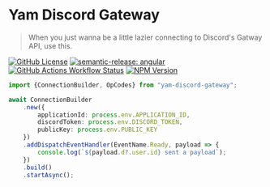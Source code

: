 # Yam Discord Gateway
> When you just wanna be a little lazier connecting to Discord's Gatway API, use this. 

[![GitHub License](https://img.shields.io/github/license/tstepanski/yam-discord-gateway)](https://github.com/tstepanski/yam-discord-gateway/blob/main/LICENSE)
[![semantic-release: angular](https://img.shields.io/badge/semantic--release-angular-e10079?logo=semantic-release)](https://github.com/semantic-release/semantic-release)
[![GitHub Actions Workflow Status](https://img.shields.io/github/actions/workflow/status/tstepanski/yam-discord-gateway/common.build.yml?logo=githubactions&logoColor=2088FF)](https://github.com/tstepanski/yam-discord-gateway/actions)
[![NPM Version](https://img.shields.io/npm/v/yam-discord-gateway?color=CB3837&logo=npm&logoColor=CB3837)](https://www.npmjs.com/package/yam-discord-gateway)

```typescript
import {ConnectionBuilder, OpCodes} from "yam-discord-gateway";

await ConnectionBuilder
    .new({
        applicationId: process.env.APPLICATION_ID,
        discordToken: process.env.DISCORD_TOKEN,
        publicKey: process.env.PUBLIC_KEY
    })
    .addDispatchEventHandler(EventName.Ready, payload => {
        console.log(`${payload.d?.user.id} sent a payload`);
    })
    .build()
    .startAsync();
```